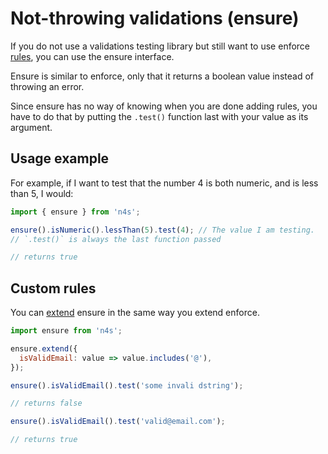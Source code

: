 # Not-throwing validations (ensure)

If you do not use a validations testing library but still want to use enforce [rules](./rules), you can use the ensure interface.

Ensure is similar to enforce, only that it returns a boolean value instead of throwing an error.

Since ensure has no way of knowing when you are done adding rules, you have to do that by putting the `.test()` function last with your value as its argument.

## Usage example

For example, if I want to test that the number 4 is both numeric, and is less than 5, I would:

```js
import { ensure } from 'n4s';

ensure().isNumeric().lessThan(5).test(4); // The value I am testing.
// `.test()` is always the last function passed

// returns true
```

## Custom rules

You can [extend](./custom) ensure in the same way you extend enforce.

```js
import ensure from 'n4s';

ensure.extend({
  isValidEmail: value => value.includes('@'),
});

ensure().isValidEmail().test('some invali dstring');

// returns false

ensure().isValidEmail().test('valid@email.com');

// returns true
```
